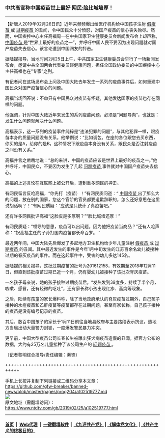 ### 中共高官称中国疫苗世上最好 网民:脸比城墙厚！
------------------------

<div class="post_content">
 <p>
  【新唐人2019年02月26日讯】近年来频频爆出给医疗机构给中国孩子注射
  <a href="https://www.ntdtv.com/gb/假疫苗.htm">
   假疫苗
  </a>
  或
  <a href="https://www.ntdtv.com/gb/过期疫苗.htm">
   过期疫苗
  </a>
  的丑闻，令中国民众十分愤怒，对国产疫苗的信心丧失殆尽。然而，中国疾控中心主任高福周一在中共国家卫生健康委员会新闻发布会上却声称，
  <a href="https://www.ntdtv.com/gb/中国疫苗.htm">
   中国疫苗
  </a>
  是“世界上最好的疫苗之一”，并呼吁中国人民不要因为出现问题就对国产疫苗失去信心。该言论遭到中国网友的抨击。
 </p>
 <p>
  据陆媒报导，当地时间2月25日上午，中共国家卫生健康委员会举行了一场新闻发布会，邀请中共全国两会代表委员谈健康问题，担任全国政协委员的中国疾控中心主任高福也在“专家”之列。
 </p>
 <p>
  有记者问在这场发布会上问及中国大陆去年发生一系列的疫苗事件后，如何重建中国民众对国产疫苗信心的问题。
 </p>
 <p>
  高福当场回答说：不单只有中国民众对疫苗有怀疑，其他发达国家的疫苗也存在同样的问题。
 </p>
 <p>
  他强调，针对中国大陆近年来发生的系列疫苗问题，必须是“问题导向”，也就是：发生什么问题就解决什么问题。
 </p>
 <p>
  高福表示，这一系列的疫苗事件纯粹是“违法犯罪的问题”，与其他犯罪一样，跟疫苗本身的质量问题没有关系。他举例说：“比如调包，在座的各位跟您去买东西，你买的是A，给你的是B，这种情况下跟疫苗本身没有关系，跟民众是否注射疫苗之间没有关系。”
 </p>
 <p>
  高福并言之凿凿地说：“总的来讲，中国的疫苗应该是世界上最好的疫苗之一。”他并呼吁，中国民众，不要因为发生了几起
  <a href="https://www.ntdtv.com/gb/问题疫苗.htm">
   问题疫苗
  </a>
  事件就对中国国产疫苗失去信心。
 </p>
 <p>
  高福的上述言论在互联网上被公开后，遭到重多网民的抨击。
 </p>
 <p>
  有网民留言反呛高福，“你先打（疫苗）！”有网民质问道：“
  <a href="https://www.ntdtv.com/gb/中国疫苗.htm">
   中国疫苗
  </a>
  出了那么大的问题，放在别的国家，您这个官阶的官员都要道歉辞职的，怎么还好意思在这里说胡话啊？！”有网民质疑：“应该是只统计了真疫苗吧。”
 </p>
 <p>
  还有许多网民批评高福“这脸皮是多厚啊？”“脸比城墙还厚！”
 </p>
 <p>
  有网民质疑：“领导的意思，疫苗可以出问题。因为他把疫苗当商品？”还有人呛声称：“祝高福主任的子孙打国内疫苗都长命百岁。 ”
 </p>
 <p>
  最近两年间，中国大陆先后爆发了多起地方卫生机构给少年儿童注射
  <a href="https://www.ntdtv.com/gb/假疫苗.htm">
   假疫苗
  </a>
  或
  <a href="https://www.ntdtv.com/gb/过期疫苗.htm">
   过期疫苗
  </a>
  的丑闻。其中最近发生的事件是今年1月中旬发生的江苏百余名幼儿被接种过期的脊灰疫苗的事件。而在这起事件中，受害的幼儿多达145名。
 </p>
 <p>
  据陆媒的相关报导，这批过期疫苗的批号为201612158，有效期至2018年12月11日，但直到该批疫苗过期已近一个月，仍有婴幼儿被接种了该批次脊灰疫苗。
 </p>
 <p>
  一名孩子母亲说，她的孩子接种过期疫苗后，“发热发到39度多，持续了半个月，咳嗽、感冒，还有轻微的呕吐”，还有家长称小孩出现红疹、高烧等现象。
 </p>
 <p>
  之后，陆续有孩童的家长爆料称，除了当地政府承认的脊灰疫苗过期外，自己孩子接种的水痘疫苗和乙肝疫苗等疫苗都存在过期问题，甚至有家长称，自己孩子接种的疫苗是没有编号记录的疫苗。
 </p>
 <p>
  其后，数百中国孩子的家长于1月11日前往当地县政府与主要路段表示抗议，遭地方当局出动大量警力封锁，一度爆发警民暴力冲突。
 </p>
 <p>
  更早前，中国大型疫苗公司长春长生被曝出狂犬病疫苗造假的丑闻，据官方公布的数据，大约有25万名儿童接种了该公司生产的
  <a href="https://www.ntdtv.com/gb/问题疫苗.htm">
   问题疫苗
  </a>
  。
 </p>
 <p>
  （记者黎明综合报导/责任编辑：秦锋）
 </p>
 <div class="single_ad">
 </div>
</div>

+++++++++++++++++++++++++++++++++++++++++++++++++++++++++++<br/><br/>
手机上长按并复制下列链接或二维码分享本文章：<br/>
https://github.com/gfw-breaker/banned-news/blob/master/pages/prog204/a102519777.md <br/>
<a href='https://github.com/gfw-breaker/banned-news/blob/master/pages/prog204/a102519777.md'><img src='https://github.com/gfw-breaker/banned-news/blob/master/pages/prog204/a102519777.md.png'/></a> <br/>
原文地址（需翻墙访问）：https://www.ntdtv.com/gb/2019/02/25/a102519777.html


------------------------
#### [首页](https://github.com/gfw-breaker/banned-news/blob/master/README.md) &nbsp;|&nbsp; [Web代理](https://github.com/labour-camp/helloworld) &nbsp;|&nbsp; [一键翻墙软件](https://github.com/gfw-breaker/nogfw/blob/master/README.md) &nbsp;| [《九评共产党》](https://github.com/gfw-breaker/9ping.md/blob/master/README.md#九评之一评共产党是什么) | [《解体党文化》](https://github.com/gfw-breaker/jtdwh.md/blob/master/README.md) | [《共产主义的终极目的》](https://github.com/gfw-breaker/gczydzjmd.md/blob/master/README.md)


